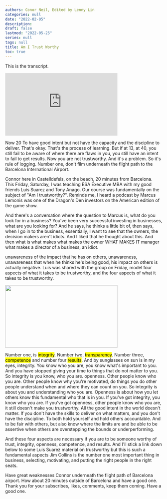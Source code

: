 ```yaml
---
authors: Conor Neil, Edited by Lenny Lin
categories: null
date: "2022-02-05"
description: 
draft: false
lastmod: "2022-05-25"
series: null
tags: null
title: Am I Trust Worthy
toc: true
---
```


This is the transcript.  
<iframe width="360" height="200" src="https://www.youtube.com/embed/btlp0UTbZjs" title="YouTube video player" frameborder="0" allow="accelerometer; autoplay; clipboard-write; encrypted-media; gyroscope; picture-in-picture" allowfullscreen></iframe>
<!--more-->

Now 20 To have good intent but not have the capacity and the discipline to deliver. That's okay. That's the process of learning. But if at 13, at 40, you still fail to be aware of where there are flaws in you, you still have an intent to fail to get results. Now you are not trustworthy. And it's a problem. So it's rule of logging. Number one, don't film underneath the flight path to the Barcelona International Airport.

Connor here in Castelldefels, on the beach, 20 minutes from Barcelona. This Friday, Saturday, I was teaching ESA Executive MBA with my good friends Luis Suarez and Tony Anago. Our course was fundamentally on the subject of "Am I trustworthy?". Reminds me, I heard a podcast by Marcus Lemonis was one of the Dragon's Den investors on the American edition of the game show. 

And there's a conversation where the question to Marcus is, what do you look for in a business? You've been very successful investing in businesses, what are you looking for? And he says, he thinks a little bit of, then says, when I go in to the business, essentially, I want to see that the owners, the decision makers aren't idiots. And I liked that he thought about this. And then what is what makes what makes the owner WHAT MAKES IT manager what makes a director of a business, an idiot.

unawareness of the impact that he has on others, unawareness, unawareness that when he thinks he's being good, his impact on others is actually negative. Luis was shared with the group on Friday, model four aspects of what it takes to be trustworthy, and the four aspects of what it takes to be trustworthy. 

<img width ="360" height= "200" src = "/docs/images/Screenshot 2022-05-25 110208.png"/>


Number one, is <mark>integrity</mark>. Number two, <mark>transparency</mark>. Number three, <mark>competence</mark> and number four <mark>results</mark>. And by sunglasses on sun is in my eyes, integrity. You know who you are, you know what's important to you. And you have stopped giving your time to things that do not matter to you. So integrity is you know, who you are. openness. Other people know who you are. Other people know why you're motivated, do things you do other people understand when and where they can count on you. So integrity is about you and understanding who you are. Openness is about how you let others know this fundamental who that is in you. If you've got integrity, you know who you are. If you've got openness, other people know who you are, it still doesn't make you trustworthy. All the good intent in the world doesn't matter. If you don't have the skills to deliver on what matters, and you don't have the discipline. To both hold yourself and hold others accountable. And to be fair with others, but also know where the limits are and be able to be assertive when others are overstepping the bounds or underperforming. 

And these four aspects are necessary if you are to be someone worthy of trust, integrity, openness, competence, and results. And I'll stick a link down below to some Luis Suarez material on trustworthy but this is such a fundamental aspects Jim Collins is the number one most important thing in business, selecting, motivating, and putting the right people in the right seats.

Have great weaknesses Connor underneath the flight path of Barcelona airport. How about 20 minutes outside of Barcelona and have a good one. Thank you for your subscribes, likes, comments, keep them coming. Have a good one.
